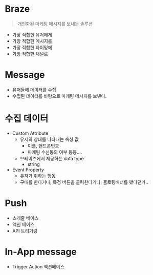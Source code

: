 # Braze

> 개인화된 마케팅 메시지를 보내는 솔루션

- 가장 적합한 유저에게
- 가장 적합한 메시지를
- 가장 적합한 타이밍에
- 가장 적합한 채널로



# Message

- 유저들에 데이터를 수집
- 수집된 데이터를 바탕으로 마케팅 메시지를 보낸다.



# 수집 데이터

- Custom Attribute
  - 유저의 상태를 나타내는 속성 값
    - 이름, 핸드폰번호
    - 마케팅 수신동의 여부 등등....
  - 브레이즈에서 제공하는 data type
    - string
- Event Property
  - 유저가 취하는 행동
  - 구매를 한다거나, 특정 버튼을 클릭한다거나, 플로팅배너를 봤다던가..





# Push

- 스케줄 베이스
- 액션 베이스
- API 트리거링



# In-App message

- Trigger Action 액션베이스









